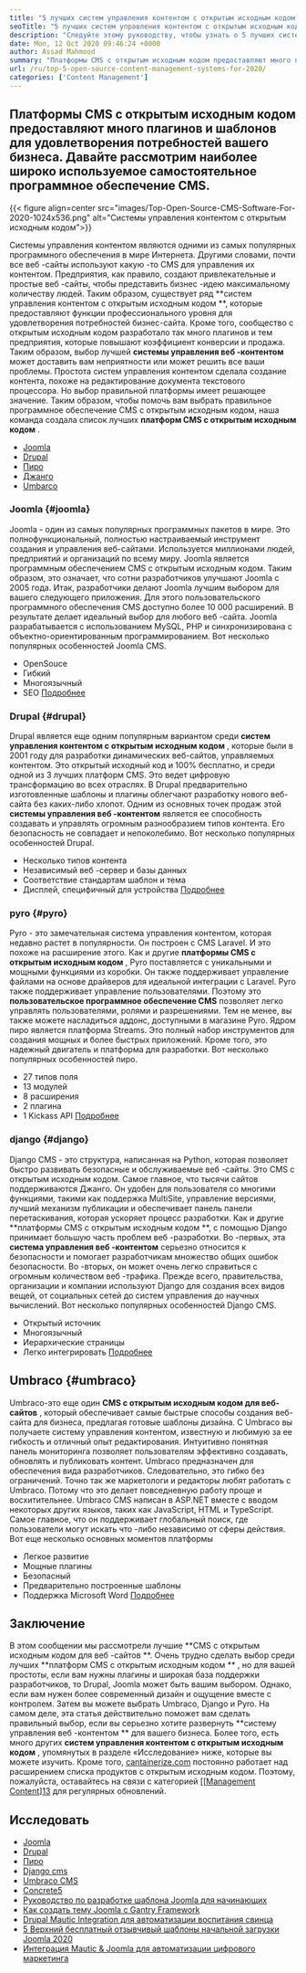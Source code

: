 ```yaml
---
title: "5 лучших систем управления контентом с открытым исходным кодом на 2020 год" 
seoTitle: "5 лучших систем управления контентом с открытым исходным кодом на 2020 год" 
description: "Следуйте этому руководству, чтобы узнать о 5 лучших системах управления контентом с открытым исходным кодом, которые используются для управления веб-контентом с полным управлением и прозрачностью." 
date: Mon, 12 Oct 2020 09:46:24 +0000
author: Assad Mahmood
summary: "Платформы CMS с открытым исходным кодом предоставляют много плагинов и шаблонов для удовлетворения потребностей вашего бизнеса. Давайте рассмотрим наиболее широко используемое самостоятельное программное обеспечение CMS." 
url: /ru/top-5-open-source-content-management-systems-for-2020/
categories: ['Content Management']
---
```


## Платформы CMS с открытым исходным кодом предоставляют много плагинов и шаблонов для удовлетворения потребностей вашего бизнеса. Давайте рассмотрим наиболее широко используемое самостоятельное программное обеспечение CMS.

{{< figure align=center src="images/Top-Open-Source-CMS-Software-For-2020-1024x536.png" alt="Системы управления контентом с открытым исходным кодом">}}

Системы управления контентом являются одними из самых популярных программного обеспечения в мире Интернета. Другими словами, почти все веб -сайты используют какую -то CMS для управления их контентом. Предприятия, как правило, создают привлекательные и простые веб -сайты, чтобы представить бизнес -идею максимальному количеству людей. Таким образом, существует ряд **систем управления контентом с открытым исходным кодом **, которые предоставляют функции профессионального уровня для удовлетворения потребностей бизнес-сайта. Кроме того, сообщество с открытым исходным кодом разработало так много плагинов и тем предприятия, которые повышают коэффициент конверсии и продажа. Таким образом, выбор лучшей  **системы управления веб -контентом**   может доставить вам неприятности или может решить все ваши проблемы.
Простота систем управления контентом сделала создание контента, похоже на редактирование документа текстового процессора. Но выбор правильной платформы имеет решающее значение. Таким образом, чтобы помочь вам выбрать правильное программное обеспечение CMS с открытым исходным кодом, наша команда создала список лучших **платформ CMS с открытым исходным кодом** .
  * [Joomla][1]
  * [Drupal][2]
  * [Пиро][3]
  * [Джанго][4]
  * [Umbarco][5]

### Joomla   {#joomla}
Joomla - один из самых популярных программных пакетов в мире. Это полнофункциональный, полностью настраиваемый инструмент создания и управления веб-сайтами. Используется миллионами людей, предприятий и организаций по всему миру.
Joomla является программным обеспечением CMS с открытым исходным кодом. Таким образом, это означает, что сотни разработчиков улучшают Joomla с 2005 года. Итак, разработчики делают Joomla лучшим выбором для вашего следующего приложения. Для этого пользовательского программного обеспечения CMS доступно более 10 000 расширений. В результате делает идеальный выбор для любого веб -сайта. Joomla разрабатывается с использованием MySQL, PHP и синхронизирована с объектно-ориентированным программированием.
Вот несколько популярных особенностей Joomla CMS.
  * OpenSouce
  * Гибкий
  * Многоязычный
  * SEO
    [Подробнее][6]

### **Drupal**    {#drupal}
Drupal является еще одним популярным вариантом среди **систем управления контентом с открытым исходным кодом** , которые были в 2001 году для разработки динамических веб-сайтов, управляемых контентом. Это открытый исходный код и 100% бесплатно, и среди одной из 3 лучших платформ CMS. Это ведет цифровую трансформацию во всех отраслях.
В Drupal предварительно изготовленные шаблоны и плагины облегчают разработку нового веб-сайта без каких-либо хлопот. Одним из основных точек продаж этой **системы управления веб -контентом**  является ее способность создавать и управлять огромным разнообразием типов контента. Его безопасность не совпадает и непоколебимо.
Вот несколько популярных особенностей Drupal.
  * Несколько типов контента
  * Независимый веб -сервер и базы данных
  * Соответствие стандартам шаблон и тема
  * Дисплей, специфичный для устройства
    [Подробнее][7]

### **pyro**    {#pyro}
Pyro - это замечательная система управления контентом, которая недавно растет в популярности. Он построен с CMS Laravel. И это похоже на расширение этого. Как и другие **платформы CMS с открытым исходным кодом** , Pyro поставляется с уникальными и мощными функциями из коробки. Он также поддерживает управление файлами на основе драйверов для идеальной интеграции с Laravel.
Pyro также поддерживает управление пользователями. Поэтому это **пользовательское программное обеспечение CMS**  позволяет легко управлять пользователями, ролями и разрешениями. Тем не менее, вы также можете насладиться аддонс, доступными в магазине Pyro.
Ядром пиро является платформа Streams. Это полный набор инструментов для создания мощных и более быстрых приложений. Кроме того, это надежный двигатель и платформа для разработки.
Вот несколько популярных особенностей пиро.
  * 27 типов поля
  * 13 модулей
  * 8 расширения
  * 2 плагина
  * 1 Kickass API
    [Подробнее][8]

### **django**    {#django}
Django CMS - это структура, написанная на Python, которая позволяет быстро развивать безопасные и обслуживаемые веб -сайты. Это CMS с открытым исходным кодом. Самое главное, что тысячи сайтов поддерживаются Джанго. Он удобен для пользователя со многими функциями, такими как поддержка MultiSite, управление версиями, лучший механизм публикации и обеспечивает панель панели перетаскивания, которая ускоряет процесс разработки.
Как и другие **платформы CMS с открытым исходным кодом **, с помощью Django принимает большую часть проблем веб -разработки. Во -первых, эта  **система управления веб -контентом**   серьезно относится к безопасности и помогает разработчикам множество общих ошибок безопасности. Во -вторых, он может очень легко справиться с огромным количеством веб -трафика. Прежде всего, правительства, организации и компании используют Django для создания всех видов вещей, от социальных сетей до систем управления до научных вычислений.
Вот несколько популярных особенностей Django CMS.
  * Открытый источник
  * Многоязычный
  * Иерархические страницы
  * Легко интегрировать
    [Подробнее][9]

## **Umbraco**    {#umbraco}
Umbraco-это еще один **CMS с открытым исходным кодом для веб-сайтов** , который обеспечивает самые быстрые способы создания веб-сайта для бизнеса, предлагая готовые шаблоны дизайна. С Umbraco вы получаете систему управления контентом, известную и любимую за ее гибкость и отличный опыт редактирования. Интуитивно понятная панель мониторинга позволяет пользователям эффективно создавать, обновлять и публиковать контент.
Umbraco предназначен для обеспечения вида разработчиков. Следовательно, это гибко без ограничений. Точно так же маркетологи и редакторы любят работать с Umbraco. Потому что это делает повседневную работу проще и восхитительнее.
Umbraco CMS написан в ASP.NET вместе с вводом некоторых других языков, таких как JavaScript, HTML и TypeScript. Самое главное, что он поддерживает глобальный поиск, где пользователи могут искать что -либо независимо от сферы действия.
Вот еще несколько основных моментов платформы
  * Легкое развитие
  * Мощные плагины
  * Безопасный
  * Предварительно построенные шаблоны
  * Поддержка Microsoft Word
    [Подробнее][10]

## Заключение
В этом сообщении мы рассмотрели лучшие **CMS с открытым исходным кодом для веб -сайтов **. Очень трудно сделать выбор среди лучших  **платформ CMS с открытым исходным кодом ** , но для вашей простоты, если вам нужны плагины и широкая база поддержки разработчиков, то Drupal, Joomla может быть вашим выбором. Однако, если вам нужен более современный дизайн и ощущение вместе с контролем. Затем вы можете выбрать Umbraco, Django и Pyro. На самом деле, эта статья действительно поможет вам сделать правильный выбор, если вы серьезно хотите развернуть  **систему управления веб -контентом **  для вашего бизнеса. Более того, есть много других  **систем управления контентом с открытым исходным кодом**  , упомянутых в разделе «Исследование» ниже, которые вы можете изучить.
Кроме того, [cantainerize.com][11] постоянно работает над расширением списка продуктов с открытым исходным кодом. Поэтому, пожалуйста, оставайтесь на связи с категорией [[[Management Content][12]][13] для регулярных обновлений.

## Исследовать
  * [Joomla][6]
  * [Drupal][7]
  * [Пиро][8]
  * [Django cms][9]
  * [Umbraco CMS][10]
  * [Concrete5][14]
  * [Руководство по разработке шаблона Joomla для начинающих][15]
  * [Как создать тему Joomla с Gantry Framework][16]
  * [Drupal Mautic Integration для автоматизации воспитания свинца][17]
  * [5 Верхний бесплатный отзывчивый шаблоны начальной загрузки Joomla 2020][18]
  * [Интеграция Mautic & Joomla для автоматизации цифрового маркетинга][19]

  
[1]: #joomla
[2]: #drupal
[3]: #pyro
[4]: #django
[5]: #umbarco
[6]: https://products.containerize.com/content-management/joomla
[7]: https://products.containerize.com/content-management/drupal
[8]: https://products.containerize.com/content-management/pyro
[9]: https://products.containerize.com/content-management/django
[10]: https://products.containerize.com/content-management/umbraco
[11]: https://www.containerize.com/
[12]: https://products.containerize.com/content-management/
[13]: https://products.containerize.com/rad
[14]: https://products.containerize.com/content-management/concrete5
[15]: https://blog.containerize.com/content-management/responsive-joomla-templates-tutorial/
[16]: https://blog.containerize.com/content-management/how-to-create-joomla-theme-joomla-gantry-framework/
[17]: https://blog.containerize.com/content-management/drupal-tutorial-automate-lead-growth-with-drupal-mautic/
[18]: https://blog.containerize.com/content-management/top-5-best-free-responsive-joomla-templates-of-2020/
[19]: https://blog.containerize.com/content-management/integrate-mautic-with-joomla-for-marketing-automation/
